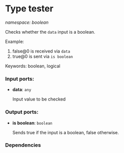# Type tester

_namespace: boolean_

Checks whether the `data` input is a boolean.

Example:

1.  false@0 is received via `data`
2. true@0 is sent via `is boolean`

Keywords: boolean, logical

### Input ports:

* __data__: ` any `

    Input value to be checked

### Output ports:

* __is boolean__: ` boolean `

    Sends true if the input is a boolean, false otherwise.

### Dependencies




